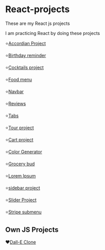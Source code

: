 # React-projects

These are my React js projects

I am practicing React by doing these projects

⭐[Accordian Project](https://accordian-react-project.netlify.app/)

⭐[Birthday reminder](https://birthday-reminder-reactjs-project.netlify.app/)

⭐[Cocktails project](https://cocktails-reactjs-project.netlify.app/)

⭐[Food menu](https://food-menu-react-project.netlify.app/)

⭐[Navbar](https://navbar-reactjs-project.netlify.app/)

⭐[Reviews](https://reviews-reactjs-project.netlify.app/)

⭐[Tabs](https://tabs-reactjs-project.netlify.app/)

⭐[Tour project](https://tours-react-js-project.netlify.app/)

⭐[Cart project](https://cart-reactjs-project.netlify.app/)

⭐[Color Generator](https://color-generator-react-js-project.netlify.app/)

⭐[Grocery bud](https://grocery-bud-reactjs-project.netlify.app/)

⭐[Lorem Ipsum](https://lorem-ipsum-reactjs-project.netlify.app/)

⭐[sidebar project](https://sidebar-reactjs-project.netlify.app/)

⭐[Slider Project](https://slider-reactjs-project.netlify.app/)

⭐[Stripe submenu](https://stripe-submenu-react-project.netlify.app/)

## Own JS Projects

❤[Dall-E Clone](https://dall-e-project.netlify.app/)
